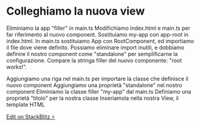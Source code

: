 # Colleghiamo la nuova view

Eliminiamo la app "filler" in main.ts
Modifichiamo index.html e main.ts per far riferimento al nuovo component. Sostituiamo my-app con app-root in index.html. In main.ts sostituiamo App con RootComponent, ed importiamo il file dove viene definito. Possiamo eliminare import inutili, e dobbiamo definire il nostro component come "standalone" per semplificarne la configurazione.
Compare la stringa filler del nuovo componente: "root works!".


Aggiungiamo una riga nel main.ts per importare la classe che definisce il nuovo component
Aggiungiamo una proprietà "standalone" nel nostro component
Eliminiamo la classe filler "my-app" dal main.ts
Definiamo una proprietà "titolo" per la nostra classe
Inseriamola nella nostra View, il template HTML

[Edit on StackBlitz ⚡️](https://stackblitz.com/edit/angular-2wtzrm)